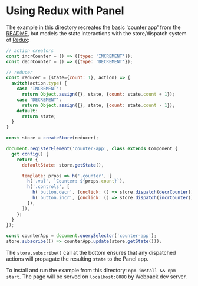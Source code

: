 # Using Redux with Panel

The example in this directory recreates the basic 'counter app' from the [README](https://github.com/mixpanel/panel/blob/master/README.md), but models the state interactions with the store/dispatch system of [Redux](http://redux.js.org/):

```js
// action creators
const incrCounter = () => ({type: 'INCREMENT'});
const decrCounter = () => ({type: 'DECREMENT'});

// reducer
const reducer = (state={count: 1}, action) => {
  switch(action.type) {
    case 'INCREMENT':
      return Object.assign({}, state, {count: state.count + 1});
    case 'DECREMENT':
      return Object.assign({}, state, {count: state.count - 1});
    default:
      return state;
  }
}

const store = createStore(reducer);

document.registerElement('counter-app', class extends Component {
  get config() {
    return {
      defaultState: store.getState(),

      template: props => h('.counter', [
        h('.val', `Counter: ${props.count}`),
        h('.controls', [
          h('button.decr', {onclick: () => store.dispatch(decrCounter())}, '-'),
          h('button.incr', {onclick: () => store.dispatch(incrCounter())}, '+'),
        ]),
      ]),
    };
  }
});

const counterApp = document.querySelector('counter-app');
store.subscribe(() => counterApp.update(store.getState()));
```

The `store.subscribe()` call at the bottom ensures that any dispatched actions will propagate the resulting `state` to the Panel app.

To install and run the example from this directory: `npm install && npm start`. The page will be served on `localhost:8080` by Webpack dev server.
